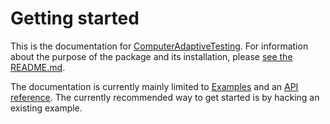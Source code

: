 # Getting started

This is the documentation for
[ComputerAdaptiveTesting](https://github.com/frankier/ComputerAdaptiveTesting.jl).
For information about the purpose of the package and its installation, please
[see the
README.md](https://github.com/frankier/ComputerAdaptiveTesting.jl/blob/main/README.md).

The documentation is currently mainly limited to [Examples](@ref) and an [API
reference](@ref). The currently recommended way to get started is by hacking an
existing example.

